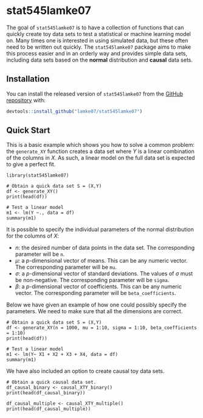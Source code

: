 
<!-- README.md is generated from README.Rmd. Please edit that file -->

# stat545lamke07

<!-- badges: start -->
<!-- badges: end -->

The goal of `stat545lamke07` is to have a collection of functions that
can quickly create toy data sets to test a statistical or machine
learning model on. Many times one is interested in using simulated data,
but these often need to be written out quickly. The `stat545lamke07`
package aims to make this process easier and in an orderly way and
provides simple data sets, including data sets based on the **normal**
distribution and **causal** data sets.

## Installation

You can install the released version of `stat545lamke07` from the
[GitHub repository](https://github.com/lamke07/stat545lamke07) with:

``` r
devtools::install_github("lamke07/stat545lamke07")
```

## Quick Start

This is a basic example which shows you how to solve a common problem:
the `generate_XY` function creates a data set where *Y* is a linear
combination of the columns in *X*. As such, a linear model on the full
data set is expected to give a perfect fit.

    library(stat545lamke07)

    # Obtain a quick data set S = (X,Y)
    df <- generate_XY()
    print(head(df))

    # Test a linear model
    m1 <- lm(Y ~., data = df)
    summary(m1)

It is possible to specify the individual parameters of the normal
distribution for the columns of *X*:

-   *n*: the desired number of data points in the data set. The
    corresponding parameter will be `n`.
-   *μ*: a *p*-dimensional vector of means. This can be any numeric
    vector. The corresponding parameter will be `mu`.
-   *σ*: a *p*-dimensional vector of standard deviations. The values of
    *σ* must be non-negative. The corresponding parameter will be
    `sigma`.
-   *β*: a *p*-dimensional vector of coefficients. This can be any
    numeric vector. The corresponding parameter will be
    `beta_coefficients`.

Below we have given an example of how one could possibly specify the
parameters. We need to make sure that all the dimensions are correct.

    # Obtain a quick data set S = (X,Y)
    df <- generate_XY(n = 1000, mu = 1:10, sigma = 1:10, beta_coefficients = 1:10)
    print(head(df))

    # Test a linear model
    m1 <- lm(Y~ X1 + X2 + X3 + X4, data = df)
    summary(m1)

We have also included an option to create causal toy data sets.

    # Obtain a quick causal data set.
    df_causal_binary <- causal_XTY_binary()
    print(head(df_causal_binary))

    df_causal_multiple <- causal_XTY_multiple()
    print(head(df_causal_multiple))
